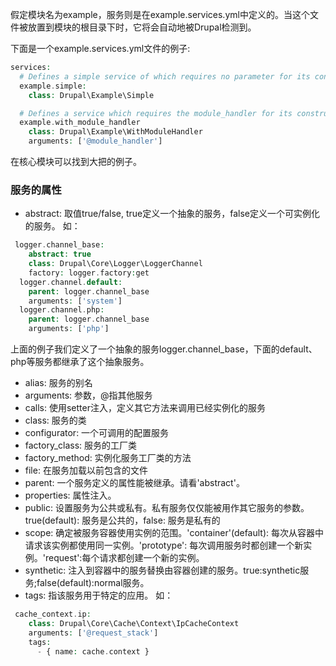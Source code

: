 假定模块名为example，服务则是在example.services.yml中定义的。当这个文件被放置到模块的根目录下时，它将会自动地被Drupal检测到。

下面是一个example.services.yml文件的例子:
```php
services:
  # Defines a simple service of which requires no parameter for its constructor.
  example.simple:
    class: Drupal\Example\Simple

  # Defines a service which requires the module_handler for its constructor.
  example.with_module_handler
    class: Drupal\Example\WithModuleHandler
    arguments: ['@module_handler']
```

在核心模块可以找到大把的例子。


### 服务的属性

* abstract: 取值true/false, true定义一个抽象的服务，false定义一个可实例化的服务。
如：
```php
 logger.channel_base:
    abstract: true
    class: Drupal\Core\Logger\LoggerChannel
    factory: logger.factory:get
  logger.channel.default:
    parent: logger.channel_base
    arguments: ['system']
  logger.channel.php:
    parent: logger.channel_base
    arguments: ['php']             
```
上面的例子我们定义了一个抽象的服务logger.channel_base，下面的default、php等服务都继承了这个抽象服务。

* alias: 服务的别名
* arguments: 参数，@指其他服务
* calls: 使用setter注入，定义其它方法来调用已经实例化的服务
* class: 服务的类
* configurator: 一个可调用的配置服务
* factory_class: 服务的工厂类
* factory_method: 实例化服务工厂类的方法
* file: 在服务加载以前包含的文件
* parent: 一个服务定义的属性能被继承。请看'abstract'。
* properties: 属性注入。
* public: 设置服务为公共或私有。私有服务仅仅能被用作其它服务的参数。true(default): 服务是公共的，false: 服务是私有的
* scope: 确定被服务容器使用实例的范围。'container'(default): 每次从容器中请求该实例都使用同一实例。'prototype': 每次调用服务时都创建一个新实例。'request':每个请求都创建一个新的实例。
* synthetic: 注入到容器中的服务替换由容器创建的服务。true:synthetic服务;false(default):normal服务。
* tags: 指该服务用于特定的应用。
如：
```php
 cache_context.ip:
    class: Drupal\Core\Cache\Context\IpCacheContext
    arguments: ['@request_stack']
    tags:
      - { name: cache.context }
```